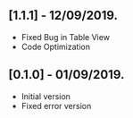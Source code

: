 ## [1.1.1] - 12/09/2019.

* Fixed Bug in Table View
* Code Optimization


## [0.1.0] - 01/09/2019.

* Initial version
* Fixed error version
